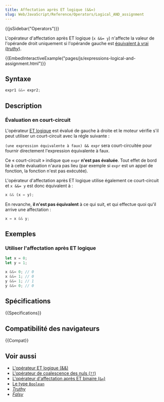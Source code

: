 ```yaml
---
title: Affectation après ET logique (&&=)
slug: Web/JavaScript/Reference/Operators/Logical_AND_assignment
---
```


{{jsSidebar("Operators")}}

L'opérateur d'affectation après ET logique (`x &&= y`) n'affecte la valeur de l'opérande droit uniquement si l'opérande gauche est [équivalent à vrai (_truthy_)](/fr/docs/Glossary/Truthy).

{{EmbedInteractiveExample("pages/js/expressions-logical-and-assignment.html")}}

## Syntaxe

```js
expr1 &&= expr2;
```

## Description

### Évaluation en court-circuit

L'opérateur [ET logique](/fr/docs/Web/JavaScript/Reference/Operators/Logical_AND) est évalué de gauche à droite et le moteur vérifie s'il peut utiliser un court-circuit avec la régle suivante :

`(une expression équivalente à faux) && expr` sera court-circuitée pour fournir directement l'expression équivalente à faux.

Ce « court-circuit » indique que `expr` **n'est pas évaluée**. Tout effet de bord lié à cette évaluation n'aura pas lieu (par exemple si `expr` est un appel de fonction, la fonction n'est pas exécutée).

L'opérateur d'affectation après ET logique utilise également ce court-circuit et `x &&= y` est donc équivalent à :

```js
x && (x = y);
```

En revanche, **il n'est pas équivalent** à ce qui suit, et qui effectue quoi qu'il arrive une affectation :

```js example-bad
x = x && y;
```

## Exemples

### Utiliser l'affectation après ET logique

```js
let x = 0;
let y = 1;

x &&= 0; // 0
x &&= 1; // 0
y &&= 1; // 1
y &&= 0; // 0
```

## Spécifications

{{Specifications}}

## Compatibilité des navigateurs

{{Compat}}

## Voir aussi

- [L'opérateur ET logique (&&)](/fr/docs/Web/JavaScript/Reference/Operators/Logical_AND)
- [L'opérateur de coalescence des nuls (`??`)](/fr/docs/Web/JavaScript/Reference/Operators/Nullish_coalescing_operator)
- [L'opérateur d'affectation après ET binaire (`&=`)](/fr/docs/Web/JavaScript/Reference/Operators/Bitwise_AND_assignment)
- [Le type `Boolean`](/fr/docs/Web/JavaScript/Reference/Global_Objects/Boolean)
- [_Truthy_](/fr/docs/Glossary/Truthy)
- [_Falsy_](/fr/docs/Glossary/Falsy)

